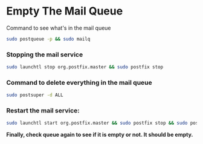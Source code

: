 # Empty The Mail Queue

Command to see what's in the mail queue

```bash
sudo postqueue -p && sudo mailq
```

### Stopping the mail service

```bash
sudo launchtl stop org.postfix.master && sudo postfix stop
```

### Command to delete everything in the mail queue

```bash
sudo postsuper -d ALL
```

### Restart the mail service:

```bash
sudo launchtl start org.postfix.master && sudo postfix stop && sudo postfix start
```

**Finally, check queue again to see if it is empty or not. It should be empty.**
